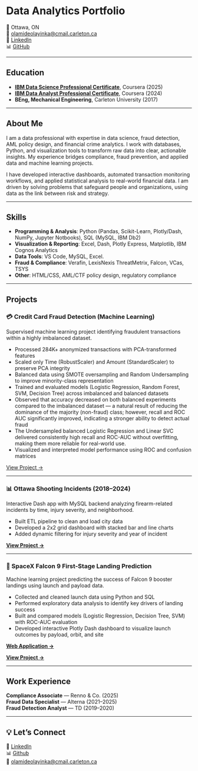 # Data Analytics Portfolio

📍 Ottawa, ON   
📧 [olamideolayinka@cmail.carleton.ca](mailto:olamideolayinka@cmail.carleton.ca)  
💼 [LinkedIn](https://www.linkedin.com/in/olamide-olayinka-a8222518/)  
📊 [GitHub](https://github.com/KodeXL)

---

## Education
- **[IBM Data Science Professional Certificate](https://coursera.org/share/e417bd4c4d0c262ebc337f34a198ea7a)**, Coursera (2025) 
- **[IBM Data Analyst Professional Certificate](https://coursera.org/share/28fa2967e5b2c6b9621a3f2912f1587a)**, Coursera (2024)  
- **BEng, Mechanical Engineering**, Carleton University (2017)  

---

## About Me
I am a data professional with expertise in data science, fraud detection, AML policy design, and financial crime analytics. I work with databases, Python, and visualization tools to transform raw data into clear, actionable insights. My experience bridges compliance, fraud prevention, and applied data and machine learning projects.

I have developed interactive dashboards, automated transaction monitoring workflows, and applied statistical analysis to real-world financial data. I am driven by solving problems that safeguard people and organizations, using data as the link between risk and strategy.

---

## Skills
- **Programming & Analysis**: Python (Pandas, Scikit-Learn, Plotly/Dash, NumPy, Jupyter Notbooks), SQL (MySQL, IBM Db2)  
- **Visualization & Reporting**: Excel, Dash, Plotly Express, Matplotlib, IBM Cognos Analytics  
- **Data Tools**: VS Code, MySQL, Excel.
- **Fraud & Compliance**: Verafin, LexisNexis ThreatMetrix, Falcon, VCas, TSYS  
- **Other**: HTML/CSS, AML/CTF policy design, regulatory compliance  

---

## Projects

### 💳 Credit Card Fraud Detection (Machine Learning)
Supervised machine learning project identifying fraudulent transactions within a highly imbalanced dataset.
- Processed 284K+ anonymized transactions with PCA-transformed features
- Scaled only Time (RobustScaler) and Amount (StandardScaler) to preserve PCA integrity
- Balanced data using SMOTE oversampling and Random Undersampling to improve minority-class representation
- Trained and evaluated models (Logistic Regression, Random Forest, SVM, Decision Tree) across imbalanced and balanced datasets
- Observed that accuracy decreased on both balanced experiments compared to the imbalanced dataset — a natural result of reducing the dominance of the majority (non-fraud) class; however, recall and ROC AUC significantly improved, indicating a stronger ability to detect actual fraud
- The Undersampled balanced Logistic Regression and Linear SVC delivered consistently high recall and ROC-AUC without overfitting, making them more reliable for real-world use.
- Visualized and interpreted model performance using ROC and confusion matrices

[View Project →](https://github.com/kodexl/CreditCardFraudDetection)

---

### 📊 Ottawa Shooting Incidents (2018–2024)
Interactive Dash app with MySQL backend analyzing firearm-related incidents by time, injury severity, and neighborhood.  
- Built ETL pipeline to clean and load city data  
- Developed a 2x2 grid dashboard with stacked bar and line charts  
- Added dynamic filtering for injury severity and year of incident 

**[View Project →](https://github.com/KodeXL/Ottawa-Shootings)**

---

### 🚀 SpaceX Falcon 9 First-Stage Landing Prediction  
Machine learning project predicting the success of Falcon 9 booster landings using launch and payload data.  
- Collected and cleaned launch data using Python and SQL  
- Performed exploratory data analysis to identify key drivers of landing success  
- Built and compared models (Logistic Regression, Decision Tree, SVM) with ROC-AUC evaluation  
- Developed interactive Plotly Dash dashboard to visualize launch outcomes by payload, orbit, and site  

**[Web Application →](https://spacex-booster-landing-results.onrender.com/)**

**[View Project →](https://github.com/KodeXL/Data-Science-Project)**

---  

## Work Experience
**Compliance Associate** — Renno & Co. (2025)  
**Fraud Data Specialist** — Alterna (2021–2025)  
**Fraud Detection Analyst** — TD (2019–2020)  

---

## 💡 Let’s Connect
🔗 [LinkedIn](https://www.linkedin.com/in/olamideolayinka/)  
📊 [Github](https://github.com/KodeXL)  
📧 [olamideolayinka@cmail.carleton.ca](mailto:olamideolayinka@cmail.carleton.ca)  



